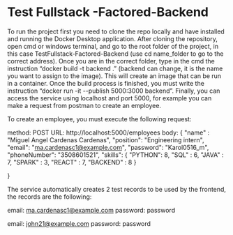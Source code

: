 # Test Fullstack -Factored-Backend
To run the project first you need to clone the repo locally and have installed and running the Docker Desktop application. After cloning the repository, open cmd or windows terminal, and go to the root folder of the project, in this case TestFullstack-Factored-Backend (use cd name_folder to go to the correct address). Once you are in the correct folder, type in the cmd the instruction “docker build -t backend .” (backend can change, it is the name you want to assign to the image). This will create an image that can be run in a container. Once the build process is finished, you must write the instruction “docker run -it --publish 5000:3000 backend”. Finally, you can access the service using localhost and port 5000, for example you can make a request from postman to create an employee. 

To create an employee, you must execute the following request:

method: POST
URL: http://localhost:5000/employees
body: {
    "name" : "Miguel Angel Cardenas Cardenas",
    "position": "Engineering intern",
    "email": "ma.cardenasc1@example.com",
    "password": "Karol0516_m",
    "phoneNumber": "3508601521",
    "skills": {
        "PYTHON": 8,
        "SQL" : 6,
        "JAVA" : 7,
        "SPARK" : 3,
        "REACT" : 7,
        "BACKEND" : 8
    }

}

The service automatically creates 2 test records to be used by the frontend, the records are the following: 

email: ma.cardenasc1@example.com
password: password

email: john21@example.com
password: password

